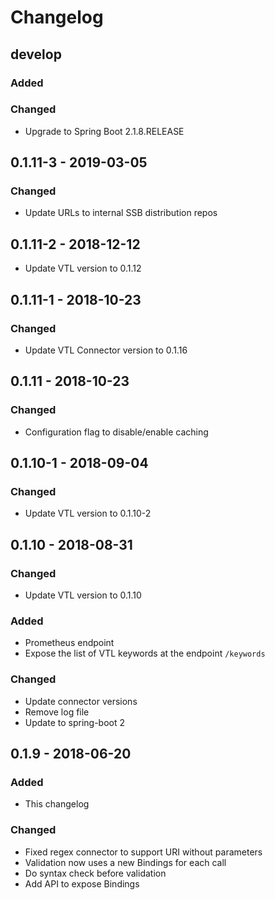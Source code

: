 # Changelog 

## develop

### Added

### Changed

* Upgrade to Spring Boot 2.1.8.RELEASE

## 0.1.11-3 - 2019-03-05

### Changed

* Update URLs to internal SSB distribution repos

## 0.1.11-2 - 2018-12-12

* Update VTL version to 0.1.12

## 0.1.11-1 - 2018-10-23

### Changed

* Update VTL Connector version to 0.1.16

## 0.1.11 - 2018-10-23

### Changed

* Configuration flag to disable/enable caching

## 0.1.10-1 - 2018-09-04

### Changed

* Update VTL version to 0.1.10-2

## 0.1.10 - 2018-08-31

### Changed

* Update VTL version to 0.1.10

### Added

* Prometheus endpoint
* Expose the list of VTL keywords at the endpoint `/keywords`

### Changed

* Update connector versions
* Remove log file
* Update to spring-boot 2

## 0.1.9 - 2018-06-20

### Added

* This changelog

### Changed

* Fixed regex connector to support URI without parameters
* Validation now uses a new Bindings for each call
* Do syntax check before validation
* Add API to expose Bindings
